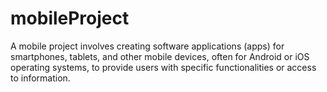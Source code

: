 # mobileProject
A mobile project involves creating software applications (apps) for smartphones, tablets, and other mobile devices, often for Android or iOS operating systems, to provide users with specific functionalities or access to information.
